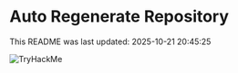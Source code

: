 # Auto Regenerate Repository

This README was last updated: 2025-10-21 20:45:25

 ![TryHackMe](https://tryhackme.com/badge/533634)